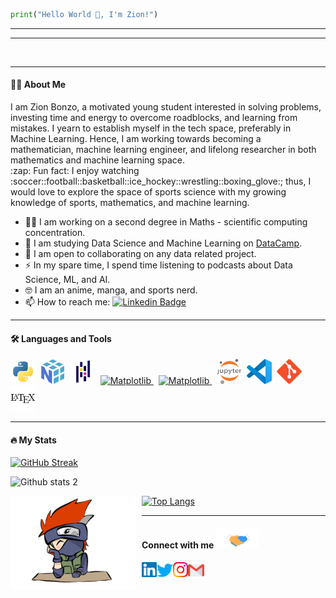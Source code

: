 ```python
print("Hello World 👋, I'm Zion!")
```

<!--
**annan92419/annan92419** is a ✨ _special_ ✨ repository because its `README.md` (this file) appears on your GitHub profile.

Here are some ideas to get you started:

- 🔭 I’m currently working on ...
- 🌱 I’m currently learning ...
- 👯 I’m looking to collaborate on ...
- 🤔 I’m looking for help with ...
- 💬 Ask me about ...
- 📫 How to reach me: ...
- 😄 Pronouns: ...
- ⚡ Fun fact: ...
-->
---



---
<div id="header" align = "center">
<img src="https://komarev.com/ghpvc/?username=Zbonzo1&style=flat-square&color=blue" alt=""/>
</div>

---




#### :man_technologist: About Me

<p>
  I am Zion Bonzo, a motivated young student interested in solving problems, investing time and energy to overcome roadblocks, and learning from mistakes. I yearn to establish myself in the tech space, preferably in Machine Learning. Hence, I am working towards becoming a mathematician, machine learning engineer, and lifelong researcher in both mathematics and machine learning space. <br>
  :zap: Fun fact: I enjoy watching :soccer::football::basketball::ice_hockey::wrestling::boxing_glove:; thus, I would love to explore the space of sports science with my growing knowledge of sports, mathematics, and machine learning.
 </p>

- :man_student: I am working on a second degree in Maths - scientific computing concentration.
- :seedling: I am studying Data Science and Machine Learning on [DataCamp](https://app.datacamp.com/profile/jannan).
- 👯 I am open to collaborating on any data related project.
- :zap: In my spare time, I spend time listening to podcasts about Data Science, ML, and AI.
- :nerd_face: I am an anime, manga, and sports nerd.
- :mailbox: How to reach me: [![Linkedin Badge](https://img.shields.io/badge/-LinkedIN-blue?style=flat&logo=Linkedin&logoColor=white)](https://www.linkedin.com/in/jesse-annan97)


---
#### :hammer_and_wrench: Languages and Tools

<div>
  <img src="https://github.com/devicons/devicon/blob/master/icons/python/python-original.svg" title="Python" **alt="Python" width="40" height="40"/>&nbsp;
  <img src="https://github.com/devicons/devicon/blob/master/icons/numpy/numpy-original.svg" title="Python Numpy" **alt="Numpy" width="40" height="40"/>&nbsp;
  <img src="https://github.com/devicons/devicon/blob/master/icons/pandas/pandas-original.svg" title="Python Pandas" **alt="Pandas" width="40" height="40"/>&nbsp;
  <a href="#" target="_blank"> <img src="https://matplotlib.org/stable/_static/logo2_compressed.svg" alt="Matplotlib" height="40"/> </a>&nbsp;
  <a href="#" target="_blank"> <img src="https://upload.wikimedia.org/wikipedia/commons/0/05/Scikit_learn_logo_small.svg" alt="Matplotlib" height="40"/> </a>&nbsp;
  <img src="https://github.com/devicons/devicon/blob/master/icons/jupyter/jupyter-original-wordmark.svg" title="Jupyter Notebook" **alt="Jupyter" width="40" height="40"/>&nbsp;
  <img src="https://github.com/devicons/devicon/blob/master/icons/vscode/vscode-original.svg" title="VScode" **alt="VScode" width="40" height="40"/>&nbsp;
  <img src="https://github.com/devicons/devicon/blob/master/icons/git/git-original.svg" title="Git" **alt="Git" width="40" height="40"/>&nbsp;
  <img src="https://github.com/devicons/devicon/blob/master/icons/latex/latex-original.svg" title="LaTeX" **alt="LaTeX" width="40" height="40"/>
</div>


---
#### :fire: My Stats

[![GitHub Streak](https://github-readme-streak-stats.herokuapp.com?user=annan92419&theme=radical&include_all_commits=true)](https://git.io/streak-stats)

![Github stats 2](https://github-readme-stats.vercel.app/api?username=annan92419&show_icons=true&theme=radical)

[![Top Langs](https://github-readme-stats.vercel.app/api/top-langs/?username=annan92419&layout=compact&theme=radical)](https://github.com/anuraghazra/github-readme-stats)
<img src="https://github.com/SatYu26/SatYu26/blob/master/Assets/Anime_snaps/kakashi.png" alt="Kakashi" style="float: left; margin-right: 10px;" width="200px" />


---
#### Connect with me <img src="https://github.com/SatYu26/SatYu26/blob/master/Assets/Handshake.gif" height="32px">

  <a href="https://www.linkedin.com/in/zbonzo1">
    <img align="left" alt="Satyam Goyal | Linkedin" width="24px" src="https://github.com/SatYu26/SatYu26/blob/master/Assets/Linkedin.svg" />
  </a> &nbsp;&nbsp;
  <a href="https://twitter.com/Zionbonzo">
    <img align="left" alt="Satyam Goyal | Twitter" width="26px" src="https://github.com/SatYu26/SatYu26/blob/master/Assets/Twitter.svg" />
  </a> &nbsp;&nbsp;
  <a href="https://www.instagram.com/a_jesse24/">
    <img align="left" alt="Satyam Goyal | Instagram" width="24px" src="https://github.com/SatYu26/SatYu26/blob/master/Assets/Instagram.svg" />
  </a> &nbsp;&nbsp;
  <a href="mailto:zionbonzo50@gmail.com">
    <img align="left" alt="Satyam Goyal | Gmail" width="26px" src="https://github.com/SatYu26/SatYu26/blob/master/Assets/Gmail.svg" />
  </a>
  
  
  
  
  
  
  
  
  
  
  
  
[//]: # (Credits)
[//]: # ( https://github.com/itsZed0 )
[//]: # ( https://github.com/zehrocknroll )
[//]: # ( https://github.com/SatYu26 )
